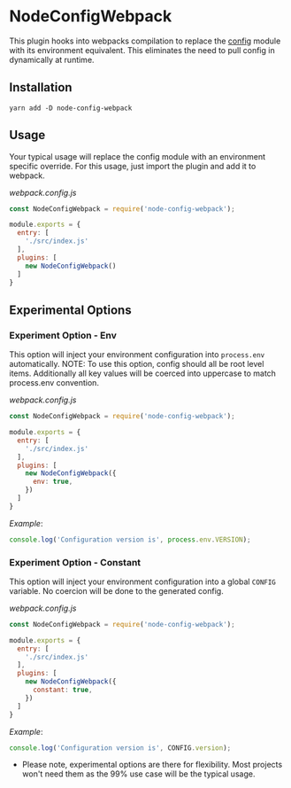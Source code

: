 # NodeConfigWebpack
This plugin hooks into webpacks compilation to replace the [config](https://www.npmjs.com/package/config) module with its environment equivalent. This eliminates the need to pull config in dynamically at runtime. 

## Installation
```shell
yarn add -D node-config-webpack
```

## Usage
Your typical usage will replace the config module with an environment specific override. For this usage, just import the plugin and add it to webpack. 

_webpack.config.js_
```javascript
const NodeConfigWebpack = require('node-config-webpack');

module.exports = {
  entry: [
    './src/index.js'
  ],
  plugins: [
    new NodeConfigWebpack()
  ]
}
```

## Experimental Options

### Experiment Option - Env
This option will inject your environment configuration into `process.env` automatically. NOTE: To use this option, config should all be root level items. Additionally all key values will be coerced into uppercase to match process.env convention.

_webpack.config.js_
```javascript
const NodeConfigWebpack = require('node-config-webpack');

module.exports = {
  entry: [
    './src/index.js'
  ],
  plugins: [
    new NodeConfigWebpack({
      env: true,
    })
  ]
}
```

_Example_:
```javascript
console.log('Configuration version is', process.env.VERSION);
```

### Experiment Option - Constant
This option will inject your environment configuration into a global `CONFIG` variable. No coercion will be done to the generated config.

_webpack.config.js_
```javascript
const NodeConfigWebpack = require('node-config-webpack');

module.exports = {
  entry: [
    './src/index.js'
  ],
  plugins: [
    new NodeConfigWebpack({
      constant: true,
    })
  ]
}
```

_Example_:
```javascript
console.log('Configuration version is', CONFIG.version);
```

* Please note, experimental options are there for flexibility. Most projects won't need them as the 99% use case will be the typical usage.